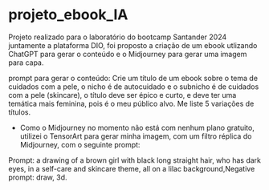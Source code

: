 # projeto_ebook_IA
Projeto realizado para o laboratório do bootcamp Santander 2024 juntamente a plataforma DIO, foi proposto a criação de um ebook utlizando ChatGPT para gerar o conteúdo e o Midjourney para gerar uma imagem para capa.


prompt para gerar o conteúdo: Crie um título de um ebook sobre o tema de cuidados com a pele, o nicho é de autocuidado e o subnicho é de cuidados com a pele (skincare), o título deve ser épico e curto, e deve ter uma temática mais feminina, pois é o meu público alvo. Me liste 5 variações de títulos.

- Como o Midjourney no momento não está com nenhum plano gratuito, utilizei o TensorArt para gerar minha imagem, com um filtro réplica do Midjourney, com o seguinte prompt:

Prompt: a drawing of a brown girl with black long straight hair, who has dark eyes, in a self-care and skincare theme, all on a lilac background,Negative prompt: draw, 3d.
